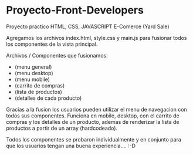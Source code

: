 # Proyecto-Front-Developers
 Proyecto practico HTML, CSS, JAVASCRIPT E-Comerce (Yard Sale)
 
 Agregamos los archivos index.html, style.css y main.js para fusionar todos los componentes de la vista principal.
 
 Archivos / Componentes que fusionamos:
 
 * (menu general)
 * (menu desktop)
 * (menu mobile)
 * (carrito de compras)
 * (lista de productos)
 * (detalles de cada producto)
 
 Gracias a la fusion los usuarios pueden utilizar el menu de navegacion con todos sus componentes. Funciona en mobile, desktop, con el carrito de compras
 y los detalles de un producto, ademas de renderizar la lista de productos a partir de un array (hardcodeado).
 
 Todos los componentes se probaron individualmente y en conjunto para que los usuarios tengan una buena experiencia.... :-D

